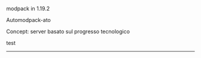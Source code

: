 modpack in 1.19.2

Automodpack-ato

Concept:
server basato sul progresso tecnologico


test




-------------------------
